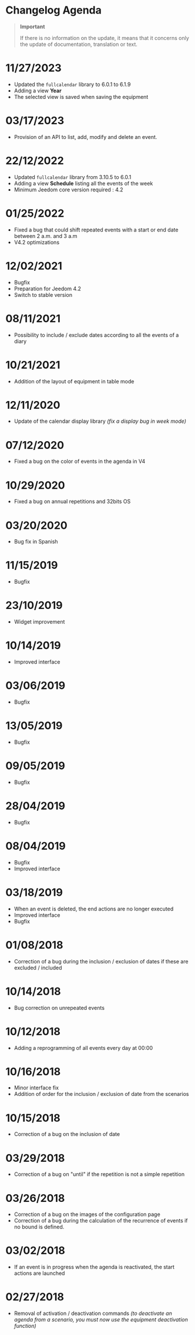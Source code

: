 # Changelog Agenda

>**Important**
>
>If there is no information on the update, it means that it concerns only the update of documentation, translation or text.

# 11/27/2023

- Updated the `fullcalendar` library to 6.0.1 to 6.1.9
- Adding a view **Year**
- The selected view is saved when saving the equipment

# 03/17/2023
- Provision of an API to list, add, modify and delete an event.

# 22/12/2022

- Updated `fullcalendar` library from 3.10.5 to 6.0.1
- Adding a view **Schedule** listing all the events of the week
- Minimum Jeedom core version required : 4.2

# 01/25/2022

- Fixed a bug that could shift repeated events with a start or end date between 2 a.m. and 3 a.m
- V4.2 optimizations

# 12/02/2021

- Bugfix
- Preparation for Jeedom 4.2
- Switch to stable version

# 08/11/2021

- Possibility to include / exclude dates according to all the events of a diary

# 10/21/2021

- Addition of the layout of equipment in table mode

# 12/11/2020

- Update of the calendar display library *(fix a display bug in week mode)*

# 07/12/2020

- Fixed a bug on the color of events in the agenda in V4

# 10/29/2020

- Fixed a bug on annual repetitions and 32bits OS

# 03/20/2020

- Bug fix in Spanish

# 11/15/2019

- Bugfix

# 23/10/2019

- Widget improvement

# 10/14/2019

- Improved interface

# 03/06/2019

- Bugfix

# 13/05/2019

- Bugfix

# 09/05/2019

- Bugfix

# 28/04/2019

- Bugfix

# 08/04/2019

- Bugfix
- Improved interface

# 03/18/2019

- When an event is deleted, the end actions are no longer executed
- Improved interface
- Bugfix

# 01/08/2018

- Correction of a bug during the inclusion / exclusion of dates if these are excluded / included

# 10/14/2018

- Bug correction on unrepeated events

# 10/12/2018

- Adding a reprogramming of all events every day at 00:00

# 10/16/2018

- Minor interface fix
- Addition of order for the inclusion / exclusion of date from the scenarios

# 10/15/2018

- Correction of a bug on the inclusion of date

# 03/29/2018

- Correction of a bug on "until" if the repetition is not a simple repetition

# 03/26/2018

- Correction of a bug on the images of the configuration page
- Correction of a bug during the calculation of the recurrence of events if no bound is defined.

# 03/02/2018

- If an event is in progress when the agenda is reactivated, the start actions are launched

# 02/27/2018

-	Removal of activation / deactivation commands *(to deactivate an agenda from a scenario, you must now use the equipment deactivation function)*
